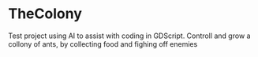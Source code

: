# TheColony
Test project using AI to assist with coding in GDScript. Controll and grow a collony of ants, by collecting food and fighing off enemies
